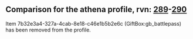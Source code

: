## Comparison for the athena profile, rvn: [289](https://github.com/PRO100KatYT/FortniteProfileRevisions/tree/main/profiles/athena/289%20athena.json)-[290](https://github.com/PRO100KatYT/FortniteProfileRevisions/tree/main/profiles/athena/290%20athena.json)

Item 7b32e3a4-327a-4cab-8e18-c46e1b5b2e6c (GiftBox:gb_battlepass) has been removed from the profile.
<br><br>
